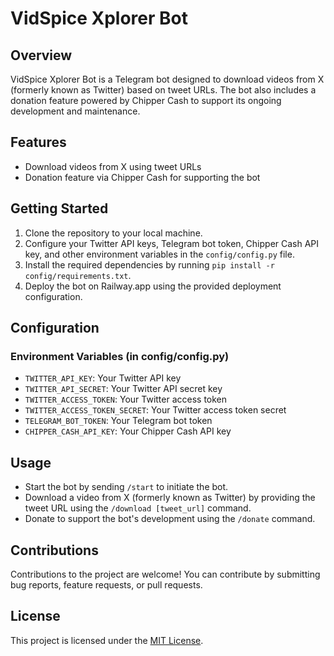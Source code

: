 # VidSpice Xplorer Bot

## Overview
VidSpice Xplorer Bot is a Telegram bot designed to download videos from X (formerly known as Twitter) based on tweet URLs. The bot also includes a donation feature powered by Chipper Cash to support its ongoing development and maintenance.

## Features
- Download videos from X using tweet URLs
- Donation feature via Chipper Cash for supporting the bot

## Getting Started
1. Clone the repository to your local machine.
2. Configure your Twitter API keys, Telegram bot token, Chipper Cash API key, and other environment variables in the `config/config.py` file.
3. Install the required dependencies by running `pip install -r config/requirements.txt`.
4. Deploy the bot on Railway.app using the provided deployment configuration.

## Configuration
### Environment Variables (in config/config.py)
- `TWITTER_API_KEY`: Your Twitter API key
- `TWITTER_API_SECRET`: Your Twitter API secret key
- `TWITTER_ACCESS_TOKEN`: Your Twitter access token
- `TWITTER_ACCESS_TOKEN_SECRET`: Your Twitter access token secret
- `TELEGRAM_BOT_TOKEN`: Your Telegram bot token
- `CHIPPER_CASH_API_KEY`: Your Chipper Cash API key

## Usage
- Start the bot by sending `/start` to initiate the bot.
- Download a video from X (formerly known as Twitter) by providing the tweet URL using the `/download [tweet_url]` command.
- Donate to support the bot's development using the `/donate` command.

## Contributions
Contributions to the project are welcome! You can contribute by submitting bug reports, feature requests, or pull requests.

## License
This project is licensed under the [MIT License](LICENSE).
